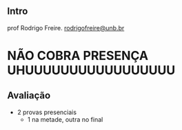 ## Intro
prof Rodrigo Freire. rodrigofreire@unb.br

# NÃO COBRA PRESENÇA UHUUUUUUUUUUUUUUUUU

## Avaliação
- 2 provas presenciais
	- 1 na metade, outra no final
